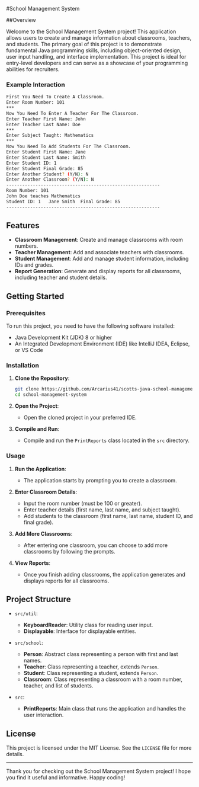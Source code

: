 #School Management System

##Overview

Welcome to the School Management System project! This application allows users to create and manage information about classrooms, teachers, and students. The primary goal of this project is to demonstrate fundamental Java programming skills, including object-oriented design, user input handling, and interface implementation. This project is ideal for entry-level developers and can serve as a showcase of your programming abilities for recruiters.


### Example Interaction

```sh
First You Need To Create A Classroom.
Enter Room Number: 101
***
Now You Need To Enter A Teacher For The Classroom.
Enter Teacher First Name: John
Enter Teacher Last Name: Doe
***
Enter Subject Taught: Mathematics
***
Now You Need To Add Students For The Classroom.
Enter Student First Name: Jane
Enter Student Last Name: Smith
Enter Student ID: 1
Enter Student Final Grade: 85
Enter Another Student? (Y/N): N
Enter Another Classroom? (Y/N): N
----------------------------------------------------------
Room Number: 101
John Doe teaches Mathematics
Student ID: 1 	Jane Smith 	Final Grade: 85
----------------------------------------------------------
```

## Features

- **Classroom Management**: Create and manage classrooms with room numbers.
- **Teacher Management**: Add and associate teachers with classrooms.
- **Student Management**: Add and manage student information, including IDs and grades.
- **Report Generation**: Generate and display reports for all classrooms, including teacher and student details.

## Getting Started

### Prerequisites

To run this project, you need to have the following software installed:

- Java Development Kit (JDK) 8 or higher
- An Integrated Development Environment (IDE) like IntelliJ IDEA, Eclipse, or VS Code

### Installation

1. **Clone the Repository**:

   ```sh
   git clone https://github.com/Arcarius41/scotts-java-school-management-system.git
   cd school-management-system
   ```

2. **Open the Project**:
   - Open the cloned project in your preferred IDE.

3. **Compile and Run**:
   - Compile and run the `PrintReports` class located in the `src` directory.

### Usage

1. **Run the Application**:
   - The application starts by prompting you to create a classroom.
   
2. **Enter Classroom Details**:
   - Input the room number (must be 100 or greater).
   - Enter teacher details (first name, last name, and subject taught).
   - Add students to the classroom (first name, last name, student ID, and final grade).

3. **Add More Classrooms**:
   - After entering one classroom, you can choose to add more classrooms by following the prompts.

4. **View Reports**:
   - Once you finish adding classrooms, the application generates and displays reports for all classrooms.



## Project Structure

- `src/util`:
  - **KeyboardReader**: Utility class for reading user input.
  - **Displayable**: Interface for displayable entities.

- `src/school`:
  - **Person**: Abstract class representing a person with first and last names.
  - **Teacher**: Class representing a teacher, extends `Person`.
  - **Student**: Class representing a student, extends `Person`.
  - **Classroom**: Class representing a classroom with a room number, teacher, and list of students.

- `src`:
  - **PrintReports**: Main class that runs the application and handles the user interaction.


## License

This project is licensed under the MIT License. See the `LICENSE` file for more details.

---

Thank you for checking out the School Management System project! I hope you find it useful and informative. Happy coding!
